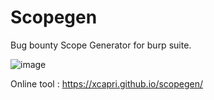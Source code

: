 # Scopegen
Bug bounty Scope Generator for burp suite.

![image](https://user-images.githubusercontent.com/43540712/216329520-e9e63611-bf28-485e-baa7-b0d35c20b77b.png)

Online tool : https://xcapri.github.io/scopegen/
